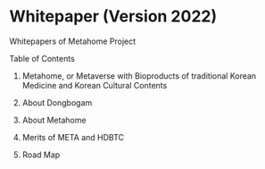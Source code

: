 # Whitepaper (Version 2022)
Whitepapers of Metahome Project

Table of Contents

1. Metahome, or Metaverse with Bioproducts of traditional Korean Medicine and Korean Cultural Contents

2. About Dongbogam 

3. About Metahome

4. Merits of META and HDBTC

5. Road Map

